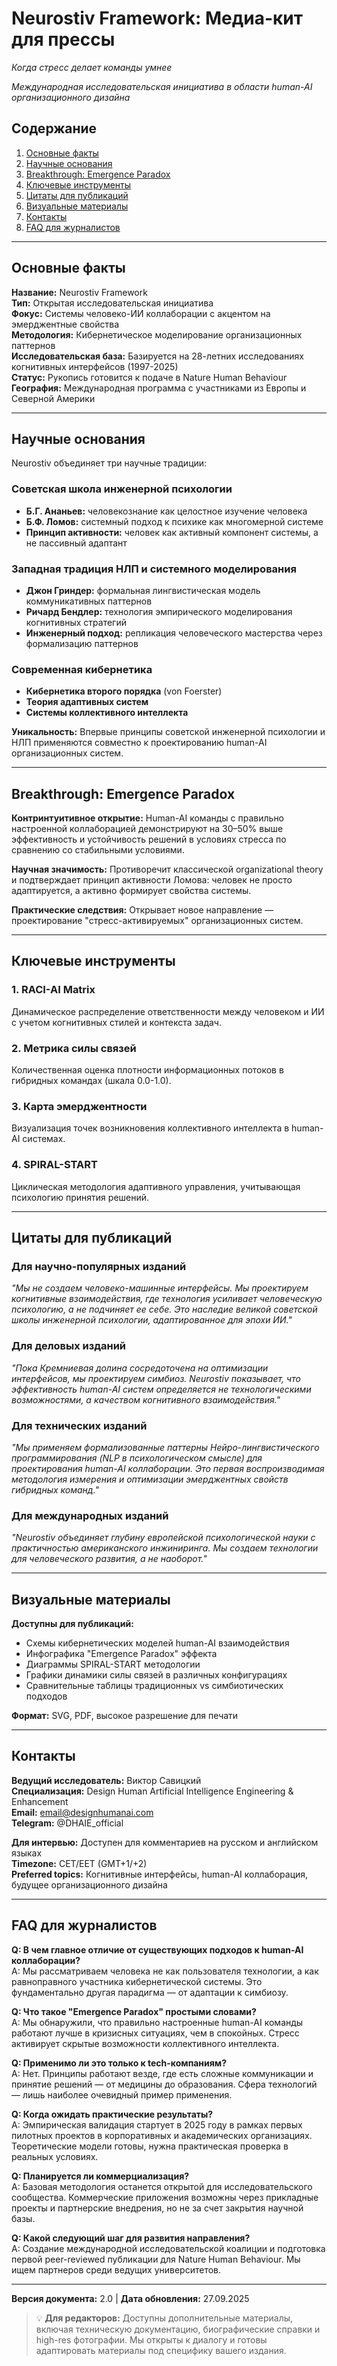# Neurostiv Framework: Медиа-кит для прессы

*Когда стресс делает команды умнее*

*Международная исследовательская инициатива в области human-AI организационного дизайна*

## Содержание
1. [Основные факты](#основные-факты)
2. [Научные основания](#научные-основания)
3. [Breakthrough: Emergence Paradox](#breakthrough-emergence-paradox)
4. [Ключевые инструменты](#ключевые-инструменты)
5. [Цитаты для публикаций](#цитаты-для-публикаций)
6. [Визуальные материалы](#визуальные-материалы)
7. [Контакты](#контакты)
8. [FAQ для журналистов](#faq-для-журналистов)

---

## Основные факты

**Название:** Neurostiv Framework  
**Тип:** Открытая исследовательская инициатива  
**Фокус:** Системы человеко-ИИ коллаборации с акцентом на эмерджентные свойства  
**Методология:** Кибернетическое моделирование организационных паттернов  
**Исследовательская база:** Базируется на 28-летних исследованиях когнитивных интерфейсов (1997-2025)  
**Статус:** Рукопись готовится к подаче в Nature Human Behaviour  
**География:** Международная программа с участниками из Европы и Северной Америки  

---

## Научные основания

Neurostiv объединяет три научные традиции:

### Советская школа инженерной психологии
- **Б.Г. Ананьев:** человекознание как целостное изучение человека
- **Б.Ф. Ломов:** системный подход к психике как многомерной системе
- **Принцип активности:** человек как активный компонент системы, а не пассивный адаптант

### Западная традиция НЛП и системного моделирования  
- **Джон Гриндер:** формальная лингвистическая модель коммуникативных паттернов
- **Ричард Бендлер:** технология эмпирического моделирования когнитивных стратегий
- **Инженерный подход:** репликация человеческого мастерства через формализацию паттернов

### Современная кибернетика
- **Кибернетика второго порядка** (von Foerster)
- **Теория адаптивных систем** 
- **Системы коллективного интеллекта**

**Уникальность:** Впервые принципы советской инженерной психологии и НЛП применяются совместно к проектированию human-AI организационных систем.

---

## Breakthrough: Emergence Paradox

**Контринтуитивное открытие:** Human-AI команды с правильно настроенной коллаборацией демонстрируют на 30–50% выше эффективность и устойчивость решений в условиях стресса по сравнению со стабильными условиями.

**Научная значимость:** Противоречит классической organizational theory и подтверждает принцип активности Ломова: человек не просто адаптируется, а активно формирует свойства системы.

**Практические следствия:** Открывает новое направление — проектирование "стресс-активируемых" организационных систем.

---

## Ключевые инструменты

### 1. RACI-AI Matrix
Динамическое распределение ответственности между человеком и ИИ с учетом когнитивных стилей и контекста задач.

### 2. Метрика силы связей
Количественная оценка плотности информационных потоков в гибридных командах (шкала 0.0-1.0).

### 3. Карта эмерджентности  
Визуализация точек возникновения коллективного интеллекта в human-AI системах.

### 4. SPIRAL-START
Циклическая методология адаптивного управления, учитывающая психологию принятия решений.

---

## Цитаты для публикаций

### Для научно-популярных изданий
*"Мы не создаем человеко-машинные интерфейсы. Мы проектируем когнитивные взаимодействия, где технология усиливает человеческую психологию, а не подчиняет ее себе. Это наследие великой советской школы инженерной психологии, адаптированное для эпохи ИИ."*

### Для деловых изданий
*"Пока Кремниевая долина сосредоточена на оптимизации интерфейсов, мы проектируем симбиоз. Neurostiv показывает, что эффективность human-AI систем определяется не технологическими возможностями, а качеством когнитивного взаимодействия."*

### Для технических изданий
*"Мы применяем формализованные паттерны Нейро-лингвистического программирования (NLP в психологическом смысле) для проектирования human-AI коллаборации. Это первая воспроизводимая методология измерения и оптимизации эмерджентных свойств гибридных команд."*

### Для международных изданий
*"Neurostiv объединяет глубину европейской психологической науки с практичностью американского инжиниринга. Мы создаем технологии для человеческого развития, а не наоборот."*

---

## Визуальные материалы

**Доступны для публикаций:**
- Схемы кибернетических моделей human-AI взаимодействия
- Инфографика "Emergence Paradox" эффекта  
- Диаграммы SPIRAL-START методологии
- Графики динамики силы связей в различных конфигурациях
- Сравнительные таблицы традиционных vs симбиотических подходов

**Формат:** SVG, PDF, высокое разрешение для печати

---

## Контакты

**Ведущий исследователь:** Виктор Савицкий  
**Специализация:** Design Human Artificial Intelligence Engineering & Enhancement  
**Email:** email@designhumanai.com  
**Telegram:** @DHAIE_official  

**Для интервью:** Доступен для комментариев на русском и английском языках  
**Timezone:** CET/EET (GMT+1/+2)  
**Preferred topics:** Когнитивные интерфейсы, human-AI коллаборация, будущее организационного дизайна

---

## FAQ для журналистов

**Q: В чем главное отличие от существующих подходов к human-AI коллаборации?**  
A: Мы рассматриваем человека не как пользователя технологии, а как равноправного участника кибернетической системы. Это фундаментально другая парадигма — от адаптации к симбиозу.

**Q: Что такое "Emergence Paradox" простыми словами?**  
A: Мы обнаружили, что правильно настроенные human-AI команды работают лучше в кризисных ситуациях, чем в спокойных. Стресс активирует скрытые возможности коллективного интеллекта.

**Q: Применимо ли это только к tech-компаниям?**  
A: Нет. Принципы работают везде, где есть сложные коммуникации и принятие решений — от медицины до образования. Сфера технологий — лишь наиболее очевидный пример применения.

**Q: Когда ожидать практические результаты?**  
A: Эмпирическая валидация стартует в 2025 году в рамках первых пилотных проектов в корпоративных и академических организациях. Теоретические модели готовы, нужна практическая проверка в реальных условиях.

**Q: Планируется ли коммерциализация?**  
A: Базовая методология останется открытой для исследовательского сообщества. Коммерческие приложения возможны через прикладные проекты и партнерские внедрения, но не за счет закрытия научной базы.

**Q: Какой следующий шаг для развития направления?**  
A: Создание международной исследовательской коалиции и подготовка первой peer-reviewed публикации для Nature Human Behaviour. Мы ищем партнеров среди ведущих университетов.

---

**Версия документа:** 2.0 | **Дата обновления:** 27.09.2025

> 💡 **Для редакторов:** Доступны дополнительные материалы, включая техническую документацию, биографические справки и high-res фотографии. Мы открыты к диалогу и готовы адаптировать материалы под специфику вашего издания.
